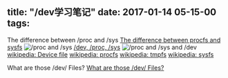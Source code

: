 title: "/dev学习笔记"
date: 2017-01-14 05-15-00
tags:
---

The difference between /proc and /sys
[The difference between procfs and sysfs](http://unix.stackexchange.com/questions/4884/what-is-the-difference-between-procfs-and-sysfs) ![/proc and /sys](/img/devfs/sysfs_vs_procfs.jpg)
[/dev, /proc, /sys](http://unix.stackexchange.com/questions/188886/what-is-in-dev-proc-and-sys) ![/proc and /sys and /dev](/img/devfs/devfs_procfs_sysfs.jpg)
[wikipedia: Device file](https://en.wikipedia.org/wiki/Device_file)
[wikipedia: procfs](https://en.wikipedia.org/wiki/Procfs)
[wikipedia: tmpfs](https://en.wikipedia.org/wiki/Tmpfs)
[wikipedia: sysfs](https://en.wikipedia.org/wiki/Sysfs)

What are those /dev/ Files?
[What are those /dev/ Files?](http://www.linux.org/threads/what-are-those-dev-files.4713/)
